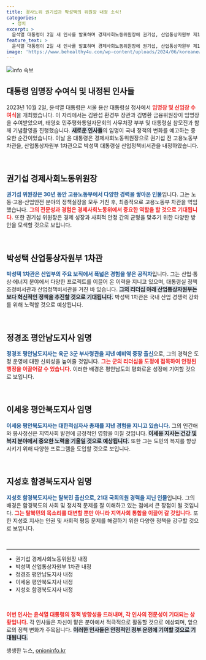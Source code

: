 ```yaml
---
title: 경사노위 권기섭과 박성택의 위원장 내정 소식!
categories:
  - 정치
excerpt: >
  윤석열 대통령이 2일 새 인사를 발표하며 경제사회노동위원장에 권기섭, 산업통상자원부 제1차관에 박성택을 내정했다. 주요 인사들의 배경은 흥미롭고, 향후 정책 방향에 대한 기대를 높이고 있다! 클릭하여 더 자세한 소식을 확인하세요!
feature_text: >
  윤석열 대통령이 2일 새 인사를 발표하며 경제사회노동위원장에 권기섭, 산업통상자원부 제1차관에 박성택을 내정했다. 주요 인사들의 배경은 흥미롭고, 향후 정책 방향에 대한 기대를 높이고 있다! 클릭하여 더 자세한 소식을 확인하세요!
image: 'https://www.behealthy4u.com/wp-content/uploads/2024/06/koreanews.jpg'
---
```


<p><img src="https://www.behealthy4u.com/wp-content/uploads/2024/06/koreanews.jpg" alt="info 속보" /></p>

<h2 data-ke-size="size26">대통령 임명장 수여식 및 내정된 인사들</h2>

<p data-ke-size="size16">2023년 10월 2일, 윤석열 대통령은 서울 용산 대통령실 청사에서 <b><span style="color: #ee2323;">임명장 및 신임장 수여식</span></b>을 개최했습니다. 이 자리에서는 김완섭 환경부 장관과 김병환 금융위원장이 임명장을 수여받았으며, 태영호 민주평화통일자문회의 사무처장 부부 및 대통령실 참모진과 함께 기념촬영을 진행했습니다. <b><span style="background-color: #21538527;">새로운 인사들</span></b>의 임명이 국내 정책의 변화를 예고하는 중요한 순간이었습니다. 이날 윤 대통령은 경제사회노동위원장으로 권기섭 전 고용노동부 차관을, 산업통상자원부 1차관으로 박성택 대통령실 산업정책비서관을 내정하였습니다.</p>

<p data-ke-size="size16">&nbsp;</p>

<h2 data-ke-size="size26">권기섭 경제사회노동위원장</h2>

<p data-ke-size="size16"><b><span style="color: #1a5490;">권기섭 위원장은 30년 동안 고용노동부에서 다양한 경력을 쌓아온 인물</span></b>입니다. 그는 노동·고용·산업안전 분야의 정책실장을 모두 거친 후, 최종적으로 고용노동부 차관을 역임했습니다. <b><span style="color: #ee2323;">그의 전문성과 경험은 경제사회노동위에서 중요한 역할을 할 것으로 기대됩니다.</span></b> 또한 권기섭 위원장은 경제 성장과 사회적 안정 간의 균형을 맞추기 위한 다양한 방안을 모색할 것으로 보입니다.</p>

<p data-ke-size="size16">&nbsp;</p>

<h2 data-ke-size="size26">박성택 산업통상자원부 1차관</h2>

<p data-ke-size="size16"><b><span style="color: #1a5490;">박성택 1차관은 산업부의 주요 보직에서 폭넓은 경험을 쌓은 공직자</span></b>입니다. 그는 산업·통상·에너지 분야에서 다양한 프로젝트를 이끌어 온 이력을 지니고 있으며, 대통령실 정책조정비서관과 산업정책비서관을 거친 바 있습니다. <b><span style="background-color: #21538527;">그의 리더십 아래 산업통상자원부는 보다 혁신적인 정책을 추진할 것으로 기대됩니다.</span></b> 박성택 1차관은 국내 산업 경쟁력 강화를 위해 노력할 것으로 예상됩니다.</p>

<p data-ke-size="size16">&nbsp;</p>

<h2 data-ke-size="size26">정경조 평안남도지사 임명</h2>

<p data-ke-size="size16"><b><span style="color: #1a5490;">정경조 평안남도지사는 육군 3군 부사령관을 지낸 예비역 중장 출신</span></b>으로, 그의 경력은 도정 운영에 대한 신뢰성을 높여줄 것입니다. <b><span style="color: #ee2323;">그는 군의 리더십을 도정에 접목하여 안정된 행정을 이끌어갈 수 있습니다.</span></b> 이러한 배경은 평안남도의 평화로운 성장에 기여할 것으로 보입니다.</p>

<p data-ke-size="size16">&nbsp;</p>

<h2 data-ke-size="size26">이세웅 평안북도지사 임명</h2>

<p data-ke-size="size16"><b><span style="color: #1a5490;">이세웅 평안북도지사는 대한적십자사 총재를 지낸 경험을 지니고 있습니다.</span></b> 그의 인간애와 봉사정신은 지역사회 발전에 긍정적인 영향을 미칠 것입니다. <b><span style="background-color: #21538527;">이세웅 지사는 건강 및 복지 분야에서 중요한 노력을 기울일 것으로 예상됩니다.</span></b> 또한 그는 도민의 복지를 향상시키기 위해 다양한 프로그램을 도입할 것으로 보입니다.</p>

<p data-ke-size="size16">&nbsp;</p>

<h2 data-ke-size="size26">지성호 함경북도지사 임명</h2>

<p data-ke-size="size16"><b><span style="color: #1a5490;">지성호 함경북도지사는 탈북민 출신으로, 21대 국회의원 경력을 지닌 인물</span></b>입니다. 그의 배경은 함경북도의 사회 및 정치적 문제를 잘 이해하고 있는 점에서 큰 장점이 될 것입니다. <b><span style="color: #ee2323;">그는 탈북민의 목소리를 대변할 뿐만 아니라 지역사회 통합을 이끌어 갈 것입니다.</span></b> 또한 지성호 지사는 인권 및 사회적 평등 문제를 해결하기 위한 다양한 정책을 강구할 것으로 보입니다.</p>

<p data-ke-size="size16">&nbsp;</p>

<hr>

<ul>
    <li>권기섭 경제사회노동위원장 내정</li>
    <li>박성택 산업통상자원부 1차관 내정</li>
    <li>정경조 평안남도지사 내정</li>
    <li>이세웅 평안북도지사 내정</li>
    <li>지성호 함경북도지사 내정</li>
</ul>

<p data-ke-size="size16">&nbsp;</p>

<p data-ke-size="size16"><b><span style="color: #ee2323;">이번 인사는 윤석열 대통령의 정책 방향성을 드러내며, 각 인사의 전문성이 기대되는 상황입니다.</span></b> 각 인사들은 자신이 맡은 분야에서 적극적으로 활동할 것으로 예상되며, 앞으로의 정책 변화가 주목됩니다. <b><span style="background-color: #21538527;">이러한 인사들은 안정적인 정부 운영에 기여할 것으로 기대됩니다.</span></b></p>
생생한 뉴스, <a href="https://onioninfo.kr" rel="dofollow">onioninfo.kr</a>


